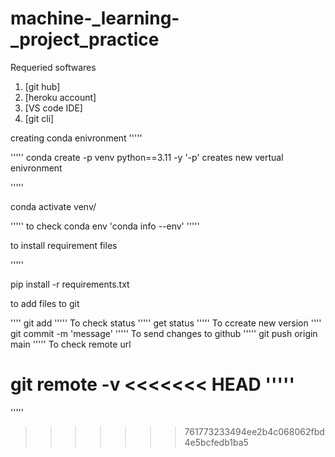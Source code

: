 # machine-_learning-_project_practice
Requeried softwares
1.  [git hub]
2.  [heroku account]
3.  [VS code IDE]
4.  [git cli]

creating conda enivronment
'''''

'''''
conda create -p venv python==3.11 -y
'-p' creates new vertual enivronment

'''''

conda activate venv/

'''''
to check conda env 'conda info --env'
'''''

to install requirement files

'''''

pip install -r requirements.txt

to add files to git 

''''
git add <file name>
'''''
To check status
'''''
get status
'''''
To ccreate new version 
''''
git commit -m 'message'
'''''
To send changes to github
'''''
git push origin main
'''''
To check remote url

git remote -v
<<<<<<< HEAD
'''''
=======
'''''
>>>>>>> 761773233494ee2b4c068062fbd4e5bcfedb1ba5
